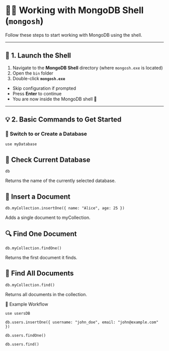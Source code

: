 # 🧑‍💻 Working with MongoDB Shell (`mongosh`)

Follow these steps to start working with MongoDB using the shell.

---

## 🚪 1. Launch the Shell

1. Navigate to the **MongoDB Shell** directory (where `mongosh.exe` is located)
2. Open the `bin` folder
3. Double-click **`mongosh.exe`**

- Skip configuration if prompted  
- Press **Enter** to continue  
- You are now inside the MongoDB shell 🎉

---

## 💡 2. Basic Commands to Get Started

### 📂 Switch to or Create a Database

```
use myDatabase
```

## 🧾 Check Current Database

```
db
```
Returns the name of the currently selected database.

## 🧠 Insert a Document
```
db.myCollection.insertOne({ name: "Alice", age: 25 })
```
Adds a single document to myCollection.

## 🔍 Find One Document
```
db.myCollection.findOne()
```
Returns the first document it finds.

## 📃 Find All Documents
```
db.myCollection.find()
```
Returns all documents in the collection.

📌 Example Workflow

```
use usersDB

db.users.insertOne({ username: "john_doe", email: "john@example.com" })

db.users.findOne()

db.users.find()

```